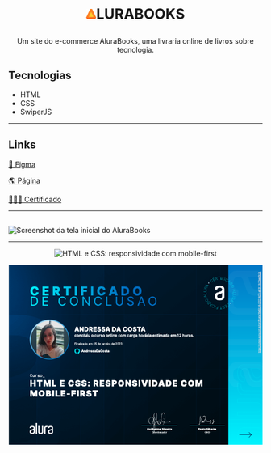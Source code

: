 # <p align="center"> <img width="20" src="./img/Logo.svg" alt="Logo da alura plus">LURABOOKS </p>

<p align="center">Um site do e-commerce AluraBooks, uma livraria online de livros sobre tecnologia.</p>

## Tecnologias

-   HTML
-   CSS
-   SwiperJS
<hr>

## Links

[🎨 Figma](https://www.figma.com/file/sSMbIqKaGBd66Y8roxTk2p/AluraBooks?node-id=37%3A94)

[🌎 Página](https://andressadacosta.github.io/alura-books-mobile-first/)

[👩🏻‍🎓 Certificado](https://cursos.alura.com.br/certificate/16e82c14-b013-4d74-a819-20c73aec8c2b)

<hr>

##

![Screenshot da tela inicial do AluraBooks](https://imgur.com/6GsjQvJ.png)

<hr>

<p align="center"> <img src="https://imgur.com/Hy6t2jH.png" alt="HTML e CSS: responsividade com mobile-first"> </p>

<p align="center"> <img src="./img/certificado.png" alt="certificado"> </p>
